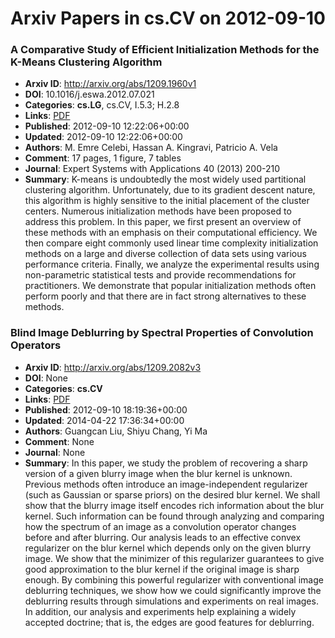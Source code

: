 # Arxiv Papers in cs.CV on 2012-09-10
### A Comparative Study of Efficient Initialization Methods for the K-Means Clustering Algorithm
- **Arxiv ID**: http://arxiv.org/abs/1209.1960v1
- **DOI**: 10.1016/j.eswa.2012.07.021
- **Categories**: **cs.LG**, cs.CV, I.5.3; H.2.8
- **Links**: [PDF](http://arxiv.org/pdf/1209.1960v1)
- **Published**: 2012-09-10 12:22:06+00:00
- **Updated**: 2012-09-10 12:22:06+00:00
- **Authors**: M. Emre Celebi, Hassan A. Kingravi, Patricio A. Vela
- **Comment**: 17 pages, 1 figure, 7 tables
- **Journal**: Expert Systems with Applications 40 (2013) 200-210
- **Summary**: K-means is undoubtedly the most widely used partitional clustering algorithm. Unfortunately, due to its gradient descent nature, this algorithm is highly sensitive to the initial placement of the cluster centers. Numerous initialization methods have been proposed to address this problem. In this paper, we first present an overview of these methods with an emphasis on their computational efficiency. We then compare eight commonly used linear time complexity initialization methods on a large and diverse collection of data sets using various performance criteria. Finally, we analyze the experimental results using non-parametric statistical tests and provide recommendations for practitioners. We demonstrate that popular initialization methods often perform poorly and that there are in fact strong alternatives to these methods.



### Blind Image Deblurring by Spectral Properties of Convolution Operators
- **Arxiv ID**: http://arxiv.org/abs/1209.2082v3
- **DOI**: None
- **Categories**: **cs.CV**
- **Links**: [PDF](http://arxiv.org/pdf/1209.2082v3)
- **Published**: 2012-09-10 18:19:36+00:00
- **Updated**: 2014-04-22 17:36:34+00:00
- **Authors**: Guangcan Liu, Shiyu Chang, Yi Ma
- **Comment**: None
- **Journal**: None
- **Summary**: In this paper, we study the problem of recovering a sharp version of a given blurry image when the blur kernel is unknown. Previous methods often introduce an image-independent regularizer (such as Gaussian or sparse priors) on the desired blur kernel. We shall show that the blurry image itself encodes rich information about the blur kernel. Such information can be found through analyzing and comparing how the spectrum of an image as a convolution operator changes before and after blurring. Our analysis leads to an effective convex regularizer on the blur kernel which depends only on the given blurry image. We show that the minimizer of this regularizer guarantees to give good approximation to the blur kernel if the original image is sharp enough. By combining this powerful regularizer with conventional image deblurring techniques, we show how we could significantly improve the deblurring results through simulations and experiments on real images. In addition, our analysis and experiments help explaining a widely accepted doctrine; that is, the edges are good features for deblurring.



